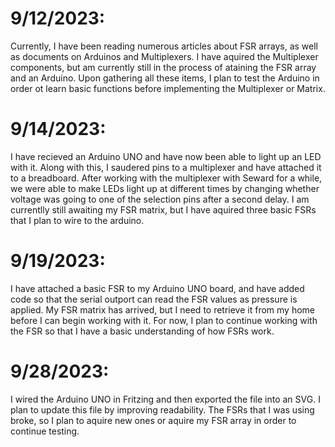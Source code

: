 # 9/12/2023: 
Currently, I have been reading numerous articles about FSR arrays, as well as documents on Arduinos and Multiplexers. I have aquired the Multiplexer components, but am currently still in the process of ataining the FSR array and an Arduino. Upon gathering all these items, I plan to test the Arduino in order ot learn basic functions before implementing the Multiplexer or Matrix.  
# 9/14/2023: 
I have recieved an Arduino UNO and have now been able to light up an LED with it. Along with this, I saudered pins to a multiplexer and have attached it to a breadboard. After working with the multiplexer with Seward for a while, we were able to make LEDs light up at different times by changing whether voltage was going to one of the selection pins after a second delay. I am currentlly still awaiting my FSR matrix, but I have aquired three basic FSRs that I plan to wire to the arduino.  
# 9/19/2023:
I have attached a basic FSR to my Arduino UNO board, and have added code so that the serial outport can read the FSR values as pressure is applied. My FSR matrix has arrived, but I need to retrieve it from my home before I can begin working with it. For now, I plan to continue working with the FSR so that I have a basic understanding of how FSRs work.  
# 9/28/2023:
I wired the Arduino UNO in Fritzing and then exported the file into an SVG. I plan to update this file by improving readability. The FSRs that I was using broke, so I plan to aquire new ones or aquire my FSR array in order to continue testing.